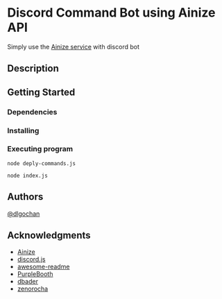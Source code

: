 # Discord Command Bot using Ainize API

Simply use the [Ainize service](https://ainize.ai/explore) with discord bot

## Description


## Getting Started

### Dependencies

<!-- * Describe any prerequisites, libraries, OS version, etc., needed before installing program.
* ex. Windows 10 -->

### Installing

<!-- * How/where to download your program
* Any modifications needed to be made to files/folders -->

### Executing program

<!-- * How to run the program
* Step-by-step bullets -->
```
node deply-commands.js
```

```
node index.js
```

<!-- ## Help

Any advise for common problems or issues.
```
command to run if program contains helper info
``` -->

## Authors

[@dlgochan](https://github.com/dlgochan)

<!-- ## Version History

* 0.2
    * Various bug fixes and optimizations
    * See [commit change]() or See [release history]()
* 0.1
    * Initial Release -->

<!-- ## License

This project is licensed under the [NAME HERE] License - see the LICENSE.md file for details -->

## Acknowledgments

* [Ainize](https://ainize.ai/explore)
* [discord.js](https://discordjs.guide/)
* [awesome-readme](https://github.com/matiassingers/awesome-readme)
* [PurpleBooth](https://gist.github.com/PurpleBooth/109311bb0361f32d87a2)
* [dbader](https://github.com/dbader/readme-template)
* [zenorocha](https://gist.github.com/zenorocha/4526327)
